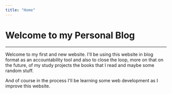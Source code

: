 ```yaml
---
title: "Home"
---
```


# Welcome to my Personal Blog

---

Welcome to my first and new website. I'll be using this website in blog format as an accountability tool and also to close the loop, more on that on the future, of my study projects the books that I read and maybe some random stuff.

And of course in the process I'll be learning some web development as I improve this website.
